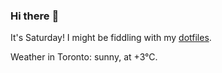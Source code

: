 ### Hi there :wave:

It's Saturday! I might be fiddling with my [dotfiles](https://github.com/bewuethr/dotfiles).

Weather in Toronto: sunny, at +3°C.
